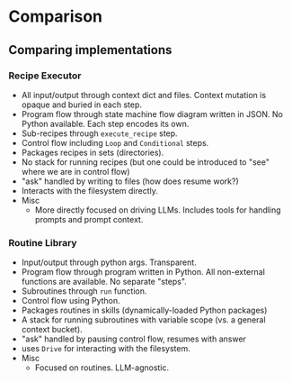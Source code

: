 # Comparison

## Comparing implementations

### Recipe Executor

- All input/output through context dict and files. Context mutation is opaque and buried in each step.
- Program flow through state machine flow diagram written in JSON. No Python available. Each step encodes its own.
- Sub-recipes through `execute_recipe` step.
- Control flow including `Loop` and `Conditional` steps.
- Packages recipes in sets (directories).
- No stack for running recipes (but one could be introduced to "see" where we are in control flow)
- "ask" handled by writing to files (how does resume work?)
- Interacts with the filesystem directly.
- Misc
  - More directly focused on driving LLMs. Includes tools for handling prompts and prompt context.

### Routine Library

- Input/output through python args. Transparent.
- Program flow through program written in Python. All non-external functions are available. No separate "steps".
- Subroutines through `run` function.
- Control flow using Python.
- Packages routines in skills (dynamically-loaded Python packages)
- A stack for running subroutines with variable scope (vs. a general context bucket).
- "ask" handled by pausing control flow, resumes with answer
- uses `Drive` for interacting with the filesystem.
- Misc
  - Focused on routines. LLM-agnostic.
